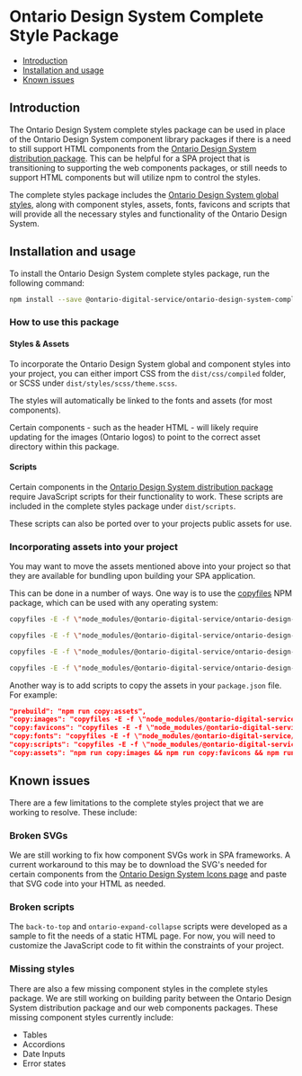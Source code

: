 # **Ontario Design System Complete Style Package**

- [Introduction](#introduction)
- [Installation and usage](#installation-and-usage)
- [Known issues](#known-issues)

## **Introduction**

The Ontario Design System complete styles package can be used in place of the Ontario Design System component library packages if there is a need to still support HTML components from the [Ontario Design System distribution package](https://designsystem.ontario.ca/docs/documentation/for-developers/getting-started.html#about-the-distribution-package). This can be helpful for a SPA project that is transitioning to supporting the web components packages, or still needs to support HTML components but will utilize npm to control the styles.

The complete styles package includes the [Ontario Design System global styles](https://www.npmjs.com/package/@ontario-digital-service/ontario-design-system-global-styles), along with component styles, assets, fonts, favicons and scripts that will provide all the necessary styles and functionality of the Ontario Design System.

## **Installation and usage**

To install the Ontario Design System complete styles package, run the following command:

```bash
npm install --save @ontario-digital-service/ontario-design-system-complete-styles
```

### **How to use this package**

#### **Styles & Assets**

To incorporate the Ontario Design System global and component styles into your project, you can either import CSS from the `dist/css/compiled` folder, or SCSS under `dist/styles/scss/theme.scss`.

The styles will automatically be linked to the fonts and assets (for most components).

Certain components - such as the header HTML - will likely require updating for the images (Ontario logos) to point to the correct asset directory within this package.

#### **Scripts**

Certain components in the [Ontario Design System distribution package](https://designsystem.ontario.ca/docs/documentation/for-developers/getting-started.html#about-the-distribution-package) require JavaScript scripts for their functionality to work. These scripts are included in the complete styles package under `dist/scripts`.

These scripts can also be ported over to your projects public assets for use.

### **Incorporating assets into your project**

You may want to move the assets mentioned above into your project so that they are available for bundling upon building your SPA application.

This can be done in a number of ways. One way is to use the [copyfiles](https://www.npmjs.com/package/copyfiles) NPM package, which can be used with any operating system:

```bash
copyfiles -E -f \"node_modules/@ontario-digital-service/ontario-design-system-complete-styles/dist/assets/**\" public/assets

copyfiles -E -f \"node_modules/@ontario-digital-service/ontario-design-system-complete-styles/dist/favicons/**\" public/favicons

copyfiles -E -f \"node_modules/@ontario-digital-service/ontario-design-system-complete-styles/dist/fonts/**\" public/fonts

copyfiles -E -f \"node_modules/@ontario-digital-service/ontario-design-system-complete-styles/dist/scripts/**\" public/scripts
```

Another way is to add scripts to copy the assets in your `package.json` file. For example:

```json
"prebuild": "npm run copy:assets",
"copy:images": "copyfiles -E -f \"node_modules/@ontario-digital-service/ontario-design-system-complete-styles/dist/assets/**\" public/assets",
"copy:favicons": "copyfiles -E -f \"node_modules/@ontario-digital-service/ontario-design-system-complete-styles/dist/favicons/**\" public/favicons",
"copy:fonts": "copyfiles -E -f \"node_modules/@ontario-digital-service/ontario-design-system-complete-styles/dist/fonts/**\" public/fonts",
"copy:scripts": "copyfiles -E -f \"node_modules/@ontario-digital-service/ontario-design-system-complete-styles/dist/scripts/**\" public/scripts",
"copy:assets": "npm run copy:images && npm run copy:favicons && npm run copy:fonts && npm run copy:scripts"
```

## **Known issues**

There are a few limitations to the complete styles project that we are working to resolve. These include:

### **Broken SVGs**

We are still working to fix how component SVGs work in SPA frameworks. A current workaround to this may be to download the SVG's needed for certain components from the [Ontario Design System Icons page]() and paste that SVG code into your HTML as needed.

### **Broken scripts**

The `back-to-top` and `ontario-expand-collapse` scripts were developed as a sample to fit the needs of a static HTML page. For now, you will need to customize the JavaScript code to fit within the constraints of your project.

### **Missing styles**

There are also a few missing component styles in the complete styles package. We are still working on building parity between the Ontario Design System distribution package and our web components packages. These missing component styles currently include:

- Tables
- Accordions
- Date Inputs
- Error states
